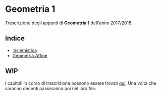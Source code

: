 # Geometria 1

Trascrizione degli appunti di **Geometria 1** dell'anno 2017/2018.

## Indice

- [Insiemistica](./insiemistica.html)
- [Geometria Affine](./geometria-affine.html)

## WIP

I capitoli in corso di trascrizione possono essere trovati [qui](./_wip.html). Una volta che saranno decenti passeranno poi nel loro file.